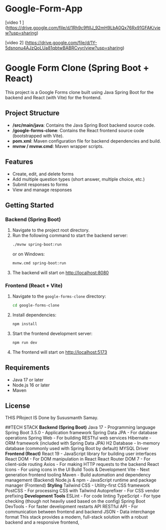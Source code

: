 # Google-Form-App

[video 1 ] (https://drive.google.com/file/d/1Rh9c9ftlIJ_92mH9LbA0Qx76Rx91GFAK/view?usp=sharing)

[video 2] (https://drive.google.com/file/d/1Y-5dsnonu4AJzQoLUa81qbtwBABRCvyr/view?usp=sharing)


# Google Form Clone (Spring Boot + React)

This project is a Google Forms clone built using Java Spring Boot for the backend and React (with Vite) for the frontend.

## Project Structure

- **/src/main/java**: Contains the Java Spring Boot backend source code.
- **/google-forms-clone**: Contains the React frontend source code (bootstrapped with Vite).
- **pom.xml**: Maven configuration file for backend dependencies and build.
- **mvnw / mvnw.cmd**: Maven wrapper scripts.

## Features
- Create, edit, and delete forms
- Add multiple question types (short answer, multiple choice, etc.)
- Submit responses to forms
- View and manage responses

## Getting Started

### Backend (Spring Boot)
1. Navigate to the project root directory.
2. Run the following command to start the backend server:
   ```bash
   ./mvnw spring-boot:run
   ```
   or on Windows:
   ```bash
   mvnw.cmd spring-boot:run
   ```
3. The backend will start on [http://localhost:8080](http://localhost:8080)

### Frontend (React + Vite)
1. Navigate to the `google-forms-clone` directory:
   ```bash
   cd google-forms-clone
   ```
2. Install dependencies:
   ```bash
   npm install
   ```
3. Start the frontend development server:
   ```bash
   npm run dev
   ```
4. The frontend will start on [http://localhost:5173](http://localhost:5173)

## Requirements
- Java 17 or later
- Node.js 16 or later
- Maven

## License
THIS PRoject IS Done by Sususmanth Samay.


##TECH STACK
**Backend (Spring Boot)**
Java 17 - Programming language
Spring Boot 3.5.0 - Application framework
Spring Data JPA - For database operations
Spring Web - For building RESTful web services
Hibernate - ORM framework (included with Spring Data JPA)
H2 Database - In-memory database (commonly used with Spring Boot by default)
MYSQL Driver
**Frontend (React)**
React 19 - JavaScript library for building user interfaces
React DOM - For DOM manipulation in React
React Router DOM 7 - For client-side routing
Axios - For making HTTP requests to the backend
React Icons - For using icons in the UI
Build Tools & Development
Vite - Next generation frontend tooling
Maven - Build automation and dependency management (Backend)
Node.js & npm - JavaScript runtime and package manager (Frontend)
**Styling**
Tailwind CSS - Utility-first CSS framework
PostCSS - For processing CSS with Tailwind
Autoprefixer - For CSS vendor prefixing
**Development Tools**
ESLint - For code linting
TypeScript - For type checking (though not heavily used based on the config)
Spring Boot DevTools - For faster development restarts
API
RESTful API - For communication between frontend and backend
JSON - Data interchange format
This stack provides a modern, full-stack solution with a robust backend and a responsive frontend, 




